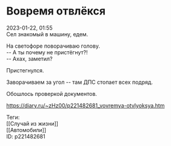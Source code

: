 Вовремя отвлёкся
=================

   
 2023-01-22, 01:55   
  Сел знакомый в машину, едем.   
   
 На светофоре поворачиваю голову.   
 -- А ты почему не пристёгнут?!   
 -- Ахах, заметил?   
   
 Пристегнулся.   
   
 Заворачиваем за угол -- там ДПС стопает всех подряд.   
   
 Обошлось проверкой документов.   
    
 <https://diary.ru/~zHz00/p221482681_vovremya-otvlyoksya.htm>   
   
 Теги:   
 [[Случай из жизни]]   
 [[Автомобили]]   
 ID: p221482681